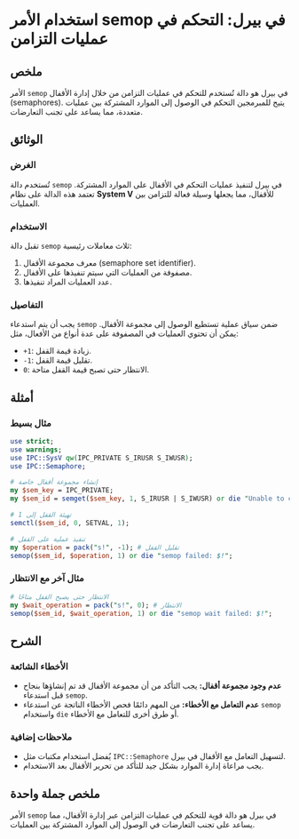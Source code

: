 <!--
Meta Description: # استخدام الأمر semop في بيرل: التحكم في عمليات التزامن ## ملخص الأمر `semop` في بيرل هو دالة تُستخدم للتحكم في عمليات التزامن من خلال إدارة الأقفال (...
Meta Keywords: semop, الأقفال, على, القفل, بيرل
-->

# استخدام الأمر semop في بيرل: التحكم في عمليات التزامن

## ملخص
الأمر `semop` في بيرل هو دالة تُستخدم للتحكم في عمليات التزامن من خلال إدارة الأقفال (semaphores). يتيح للمبرمجين التحكم في الوصول إلى الموارد المشتركة بين عمليات متعددة، مما يساعد على تجنب التعارضات.

## الوثائق
### الغرض
تُستخدم دالة `semop` في بيرل لتنفيذ عمليات التحكم في الأقفال على الموارد المشتركة. تعتمد هذه الدالة على نظام **System V** للأقفال، مما يجعلها وسيلة فعالة للتزامن بين العمليات.

### الاستخدام
تقبل دالة `semop` ثلاث معاملات رئيسية:
1. معرف مجموعة الأقفال (semaphore set identifier).
2. مصفوفة من العمليات التي سيتم تنفيذها على الأقفال.
3. عدد العمليات المراد تنفيذها.

### التفاصيل
يجب أن يتم استدعاء `semop` ضمن سياق عملية تستطيع الوصول إلى مجموعة الأقفال. يمكن أن تحتوي العمليات في المصفوفة على عدة أنواع من الأفعال، مثل:
- `+1`: زيادة قيمة القفل.
- `-1`: تقليل قيمة القفل.
- `0`: الانتظار حتى تصبح قيمة القفل متاحة.

## أمثلة
### مثال بسيط
```perl
use strict;
use warnings;
use IPC::SysV qw(IPC_PRIVATE S_IRUSR S_IWUSR);
use IPC::Semaphore;

# إنشاء مجموعة أقفال خاصة
my $sem_key = IPC_PRIVATE;
my $sem_id = semget($sem_key, 1, S_IRUSR | S_IWUSR) or die "Unable to create semaphore: $!";

# تهيئة القفل إلى 1
semctl($sem_id, 0, SETVAL, 1);

# تنفيذ عملية على القفل
my $operation = pack("s!", -1); # تقليل القفل
semop($sem_id, $operation, 1) or die "semop failed: $!";
```

### مثال آخر مع الانتظار
```perl
# الانتظار حتى يصبح القفل متاحًا
my $wait_operation = pack("s!", 0); # الانتظار
semop($sem_id, $wait_operation, 1) or die "semop wait failed: $!";
```

## الشرح
### الأخطاء الشائعة
- **عدم وجود مجموعة أقفال:** يجب التأكد من أن مجموعة الأقفال قد تم إنشاؤها بنجاح قبل استدعاء `semop`.
- **عدم التعامل مع الأخطاء:** من المهم دائمًا فحص الأخطاء الناتجة عن استدعاء `semop` واستخدام `die` أو طرق أخرى للتعامل مع الأخطاء.

### ملاحظات إضافية
- يُفضل استخدام مكتبات مثل `IPC::Semaphore` لتسهيل التعامل مع الأقفال في بيرل.
- يجب مراعاة إدارة الموارد بشكل جيد للتأكد من تحرير الأقفال بعد الاستخدام.

## ملخص جملة واحدة
الأمر `semop` في بيرل هو دالة قوية للتحكم في عمليات التزامن عبر إدارة الأقفال، مما يساعد على تجنب التعارضات في الوصول إلى الموارد المشتركة بين العمليات.